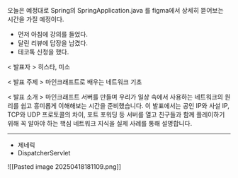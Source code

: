 오늘은 예정대로 Spring의 SpringApplication.java 를 figma에서 상세히 뜯어보는 시간을 가질 예정이다.
- 먼저 아침에 강의를 들었다.
- 달린 리뷰에 답장을 남겼다.
- 테코톡 신청을 했다.


< 발표자 >
히스타, 미소

< 발표 주제 >
마인크래프트로 배우는 네트워크 기초

< 발표 소개 >
마인크래프트 서버를 만들며 우리가 일상 속에서 사용하는 네트워크의 원리를 쉽고 흥미롭게 이해해보는 시간을 준비했습니다.
이 발표에서는 공인 IP와 사설 IP, TCP와 UDP 프로토콜의 차이, 포트 포워딩 등 서버를 열고 친구들과 함께 플레이하기 위해 꼭 알아야 하는 핵심 네트워크 지식을 실제 사례를 통해 설명합니다.


---

- 제네릭
- DispatcherServlet 


![[Pasted image 20250418181109.png]]